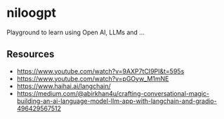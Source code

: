# niloogpt
Playground to learn using Open AI, LLMs and ... 

## Resources
- https://www.youtube.com/watch?v=9AXP7tCI9PI&t=595s
- https://www.youtube.com/watch?v=pGOyw_M1mNE
- https://www.haihai.ai/langchain/
- https://medium.com/@abirkhan4u/crafting-conversational-magic-building-an-ai-language-model-llm-app-with-langchain-and-gradio-496429567512
